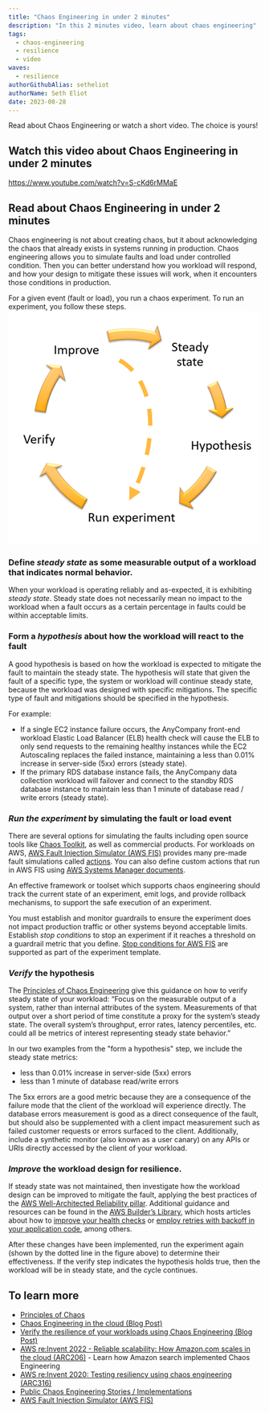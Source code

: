 ```yaml
---
title: "Chaos Engineering in under 2 minutes"
description: "In this 2 minutes video, learn about chaos engineering"
tags:
  - chaos-engineering
  - resilience
  - video
waves:
  - resilience
authorGithubAlias: setheliot
authorName: Seth Eliot
date: 2023-08-28
---
```


Read about Chaos Engineering or watch a short video. The choice is yours!

## Watch this video about Chaos Engineering in under 2 minutes

https://www.youtube.com/watch?v=S-cKd6rMMaE

## Read about Chaos Engineering in under 2 minutes

Chaos engineering is not about creating chaos, but it about acknowledging the chaos that already exists in systems running in production. Chaos engineering allows you to simulate faults and load under controlled condition.  Then you can better understand how you workload will respond, and how your design to mitigate these issues will work, when it encounters those conditions in production. 

For a given event (fault or load), you run a chaos experiment. To run an experiment, you follow these steps.
![cycle showing how to run a chaos experiment, showing steady state, hypothesis, Run the experiment, Verify, Improve and then back to steady state](images/figure1.png "How to run an experiment using chaos engineering")

### Define ***steady state*** as some measurable output of a workload that indicates normal behavior.

When your workload is operating reliably and as-expected, it is exhibiting *steady state*. Steady state does not necessarily mean no impact to the workload when a fault occurs as a certain percentage in faults could be within acceptable limits.


### Form a ***hypothesis*** about how the workload will react to the fault

A good hypothesis is based on how the workload is expected to mitigate the fault to maintain the steady state. The hypothesis will state that given the fault of a specific type, the system or workload will continue steady state, because the workload was designed with specific mitigations. The specific type of fault and mitigations should be specified in the hypothesis.
 
For example:

  * If a single EC2 instance failure occurs, the AnyCompany front-end workload Elastic Load Balancer (ELB) health check will cause the ELB to only send requests to the remaining healthy instances while the EC2 Autoscaling replaces the failed instance, maintaining a less than 0.01% increase in server-side (5xx) errors (steady state).
  * If the primary RDS database instance fails, the AnyCompany data collection workload will failover and connect to the standby RDS database instance to maintain less than 1 minute of database read / write errors (steady state).



### ***Run the experiment*** by simulating the fault or load event

There are several options for simulating the faults including open source tools like [Chaos Toolkit](https://chaostoolkit.org/), as well as commercial products. For workloads on AWS, [AWS Fault Injection Simulator (AWS FIS)](https://docs.aws.amazon.com/fis/latest/userguide/what-is.html?sc_channel=el&sc_campaign=resiliencewave&sc_geo=mult&sc_country=mult&sc_outcome=acq&sc_content=chaos-engineering-2-minutes) provides many pre-made fault simulations called [actions](https://docs.aws.amazon.com/fis/latest/userguide/actions.html?sc_channel=el&sc_campaign=resiliencewave&sc_geo=mult&sc_country=mult&sc_outcome=acq&sc_content=chaos-engineering-2-minutes). You can also define custom actions that run in AWS FIS using [AWS Systems Manager documents](https://docs.aws.amazon.com/systems-manager/latest/userguide/sysman-ssm-docs.html?sc_channel=el&sc_campaign=resiliencewave&sc_geo=mult&sc_country=mult&sc_outcome=acq&sc_content=chaos-engineering-2-minutes). 

An effective framework or toolset which supports chaos engineering should track the current state of an experiment, emit logs, and provide rollback mechanisms, to support the safe execution of an experiment.

You must establish and monitor guardrails to ensure the experiment does not impact production traffic or other systems beyond acceptable limits. Establish *stop conditions* to stop an experiment if it reaches a threshold on a guardrail metric that you define. [Stop conditions for AWS FIS](https://docs.aws.amazon.com/fis/latest/userguide/stop-conditions.html?sc_channel=el&sc_campaign=resiliencewave&sc_geo=mult&sc_country=mult&sc_outcome=acq&sc_content=chaos-engineering-2-minutes) are supported as part of the experiment template.


### ***Verify*** the hypothesis

The [Principles of Chaos Engineering](https://principlesofchaos.org/) give this guidance on how to verify steady state of your workload: “Focus on the measurable output of a system, rather than internal attributes of the system. Measurements of that output over a short period of time constitute a proxy for the system’s steady state. The overall system’s throughput, error rates, latency percentiles, etc. could all be metrics of interest representing steady state behavior.”

In our two examples from the "form a hypothesis" step, we include the steady state metrics:

  * less than 0.01% increase in server-side (5xx) errors
  * less than 1 minute of database read/write errors

The 5xx errors are a good metric because they are a consequence of the failure mode that the client of the workload will experience directly. The database errors measurement is good as a direct consequence of the fault, but should also be supplemented with a client impact measurement such as failed customer requests or errors surfaced to the client. Additionally, include a synthetic monitor (also known as a user canary) on any APIs or URIs directly accessed by the client of your workload.


### ***Improve*** the workload design for resilience.

If steady state was not maintained, then investigate how the workload design can be improved to mitigate the fault, applying the best practices of the [AWS Well-Architected Reliability pillar](https://docs.aws.amazon.com/wellarchitected/latest/reliability-pillar/welcome.html?sc_channel=el&sc_campaign=resiliencewave&sc_geo=mult&sc_country=mult&sc_outcome=acq&sc_content=chaos-engineering-2-minutes). Additional guidance and resources can be found in the [AWS Builder’s Library](http://aws.amazon.com/builders-library?sc_channel=el&sc_campaign=resiliencewave&sc_geo=mult&sc_country=mult&sc_outcome=acq&sc_content=chaos-engineering-2-minutes), which hosts articles about how to [improve your health checks](http://aws.amazon.com/builders-library/implementing-health-checks?sc_channel=el&sc_campaign=resiliencewave&sc_geo=mult&sc_country=mult&sc_outcome=acq&sc_content=chaos-engineering-2-minutes) or [employ retries with backoff in your application code](http://aws.amazon.com/builders-library/timeouts-retries-and-backoff-with-jitter?sc_channel=el&sc_campaign=resiliencewave&sc_geo=mult&sc_country=mult&sc_outcome=acq&sc_content=chaos-engineering-2-minutes), among others.

After these changes have been implemented, run the experiment again (shown by the dotted line in the figure above) to determine their effectiveness. If the verify step indicates the hypothesis holds true, then the workload will be in steady state, and the cycle continues.

## To learn more

* [Principles of Chaos](https://principlesofchaos.org/)
* [Chaos Engineering in the cloud (Blog Post)](https://aws.amazon.com/blogs/architecture/chaos-engineering-in-the-cloud?sc_channel=el&sc_campaign=resiliencewave&sc_geo=mult&sc_country=mult&sc_outcome=acq&sc_content=chaos-engineering-2-minutes)
* [Verify the resilience of your workloads using Chaos Engineering (Blog Post)](https://aws.amazon.com/blogs/architecture/verify-the-resilience-of-your-workloads-using-chaos-engineering?sc_channel=el&sc_campaign=resiliencewave&sc_geo=mult&sc_country=mult&sc_outcome=acq&sc_content=chaos-engineering-2-minutes)
* [AWS re:Invent 2022 - Reliable scalability: How Amazon.com scales in the cloud (ARC206)](https://bit.ly/reliable2022) - Learn how Amazon search implemented Chaos Engineering
* [AWS re:Invent 2020: Testing resiliency using chaos engineering (ARC316)](https://www.youtube.com/watch?v=OlobVYPkxgg)
* [Public Chaos Engineering Stories / Implementations](https://github.com/ldomb/ChaosEngineeringPublicStories)
* [AWS Fault Injection Simulator (AWS FIS)](https://docs.aws.amazon.com/fis/latest/userguide/what-is.html?sc_channel=el&sc_campaign=resiliencewave&sc_geo=mult&sc_country=mult&sc_outcome=acq&sc_content=chaos-engineering-2-minutes)
